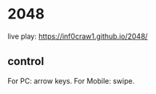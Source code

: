 # 2048
live play: <https://inf0craw1.github.io/2048/>

## control
For PC: arrow keys. 
For Mobile: swipe. 
 
